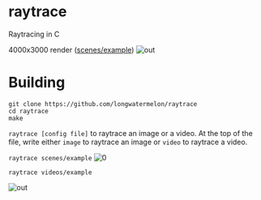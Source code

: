 # raytrace
Raytracing in C

4000x3000 render ([scenes/example](https://github.com/longwatermelon/raytrace/blob/master/scenes/example))
![out](https://user-images.githubusercontent.com/73869536/161411357-33d7449a-2132-4076-9327-7da3f1c8ba93.png)

# Building
```
git clone https://github.com/longwatermelon/raytrace
cd raytrace
make
```

`raytrace [config file]` to raytrace an image or a video. At the top of the file, write either `image` to raytrace an image or `video` to raytrace a video.

`raytrace scenes/example`
![0](https://user-images.githubusercontent.com/73869536/161447563-5e709170-2e8b-455d-ba01-c111c4a63a0a.png)

`raytrace videos/example`

![out](https://user-images.githubusercontent.com/73869536/161447504-6ed30bd3-0403-4713-b942-4f7677755b63.gif)
